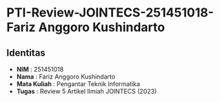 # PTI-Review-JOINTECS-251451018-Fariz Anggoro Kushindarto

## Identitas
- **NIM**  : 251451018  
- **Nama** : Fariz Anggoro Kushindarto  
- **Mata Kuliah** : Pengantar Teknik Informatika
- **Tugas** : Review 5 Artikel Ilmiah JOINTECS (2023)  
